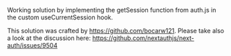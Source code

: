 Working solution by implementing the getSession function from auth.js in the custom useCurrentSession hook.

This solution was crafted by https://github.com/bocarw121. Please take also a look at the discussion here:
https://github.com/nextauthjs/next-auth/issues/9504
